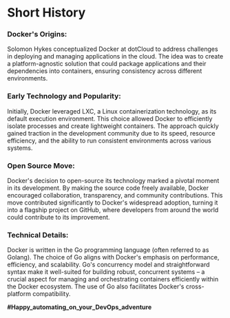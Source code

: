 # Short History

### Docker's Origins:

Solomon Hykes conceptualized Docker at dotCloud to address challenges in deploying and managing applications in the cloud. The idea was to create a platform-agnostic solution that could package applications and their dependencies into containers, ensuring consistency across different environments.
<br>

### Early Technology and Popularity:

Initially, Docker leveraged LXC, a Linux containerization technology, as its default execution environment. This choice allowed Docker to efficiently isolate processes and create lightweight containers. The approach quickly gained traction in the development community due to its speed, resource efficiency, and the ability to run consistent environments across various systems.
<br>

### Open Source Move:

Docker's decision to open-source its technology marked a pivotal moment in its development. By making the source code freely available, Docker encouraged collaboration, transparency, and community contributions. This move contributed significantly to Docker's widespread adoption, turning it into a flagship project on GitHub, where developers from around the world could contribute to its improvement.
<br>

### Technical Details:

Docker is written in the Go programming language (often referred to as Golang). The choice of Go aligns with Docker's emphasis on performance, efficiency, and scalability. Go's concurrency model and straightforward syntax make it well-suited for building robust, concurrent systems – a crucial aspect for managing and orchestrating containers efficiently within the Docker ecosystem. The use of Go also facilitates Docker's cross-platform compatibility.
<br>

**#Happy_automating_on_your_DevOps_adventure**
